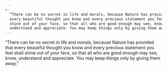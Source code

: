 ```yaml
---
>-
  “There can be no secret in life and morals, because Nature has provided that
  every beautiful thought you know and every precious statement you feel shall
  shine out of your face, so that all who are good enough may see, know,
  understand and appreciate. You may keep things only by giving them away.”
---
```


“There can be no secret in life and morals, because Nature has provided that every beautiful thought you know and every precious statement you feel shall shine out of your face, so that all who are good enough may see, know, understand and appreciate. You may keep things only by giving them away.”